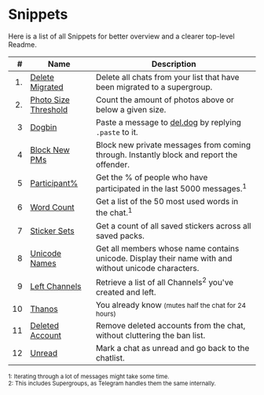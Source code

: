 # Snippets

Here is a list of all Snippets for better overview and a clearer top-level Readme.

| # | Name | Description |
| --: | --- | --- |
| 1. | [Delete Migrated](delete_migrated.py) | Delete all chats from your list that have been migrated to a supergroup.
| 2. | [Photo Size Threshold](photo_threshold.py) | Count the amount of photos above or below a given size.
| 3 | [Dogbin](dogbin.py) | Paste a message to [del.dog](https://del.dog) by replying `.paste` to it.
| 4 | [Block New PMs](block_new_pm.py) | Block new private messages from coming through. Instantly block and report the offender.
| 5 | [Participant%](participant_percent.py) | Get the % of people who have participated in the last 5000 messages.<sup>1</sup>
| 6 | [Word Count](word_count.py) | Get a list of the 50 most used words in the chat.<sup>1</sup>
| 7 | [Sticker Sets](all_sets.py) | Get a count of all saved stickers across all saved packs.
| 8 | [Unicode Names](unicode.py) | Get all members whose name contains unicode. Display their name with and without unicode characters.
| 9 | [Left Channels](left_channels.py) | Retrieve a list of all Channels<sup>2</sup> you've created and left.
| 10 | [Thanos](thanos.py) | You already know <small>(mutes half the chat for 24 hours)</small>
| 11 | [Deleted Account](delete_deleted.py) | Remove deleted accounts from the chat, without cluttering the ban list.
| 12 | [Unread](unread.py) | Mark a chat as unread and go back to the chatlist.

<sup>1: Iterating through a lot of messages might take some time.<br>
2: This includes Supergroups, as Telegram handles them the same internally.</sup>
